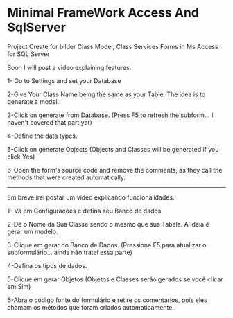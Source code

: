 # Minimal FrameWork Access And SqlServer
Project Create for bilder Class Model, Class Services Forms in Ms Access for SQL Server

Soon I will post a video explaining features.

1- Go to Settings and set your Database

2-Give Your Class Name being the same as your Table. The idea is to generate a model.

3-Click on generate from Database. (Press F5 to refresh the subform... I haven't covered that part yet)

4-Define the data types.

5-Click on generate Objects (Objects and Classes will be generated if you click Yes)

6-Open the form's source code and remove the comments, as they call the methods that were created automatically.

-------------------------------------------------------------------------------------------------------------------------

Em breve irei postar um vídeo explicando funcionalidades. 

1- Vá em Configurações e defina seu Banco de dados

2-Dê o Nome da Sua Classe sendo o mesmo que sua Tabela. A Ideia é gerar um modelo.

3-Clique em gerar do Banco de Dados. (Pressione F5 para atualizar o subformulário... ainda  não tratei essa parte)

4-Defina os tipos de dados.

5-Clique em gerar Objetos (Objetos e Classes serão gerados se você clicar em Sim)

6-Abra o código fonte do formulário e retire os comentários, pois eles chamam os métodos que foram criados automaticamente.
